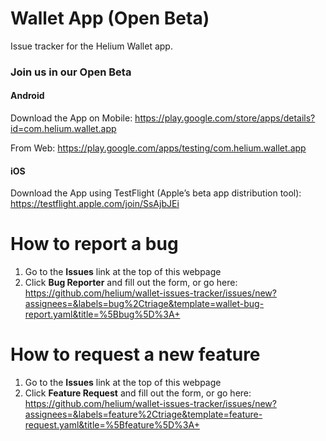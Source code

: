 # Wallet App (Open Beta)
Issue tracker for the Helium Wallet app. 

### Join us in our Open Beta

#### Android
Download the App on Mobile: https://play.google.com/store/apps/details?id=com.helium.wallet.app

From Web: https://play.google.com/apps/testing/com.helium.wallet.app

#### iOS
Download the App using TestFlight (Apple’s beta app distribution tool): https://testflight.apple.com/join/SsAjbJEi

# How to report a bug
1. Go to the **Issues** link at the top of this webpage
2. Click **Bug Reporter** and fill out the form, or go here: https://github.com/helium/wallet-issues-tracker/issues/new?assignees=&labels=bug%2Ctriage&template=wallet-bug-report.yaml&title=%5Bbug%5D%3A+

# How to request a new feature
1. Go to the **Issues** link at the top of this webpage
2. Click **Feature Request** and fill out the form, or go here: https://github.com/helium/wallet-issues-tracker/issues/new?assignees=&labels=feature%2Ctriage&template=feature-request.yaml&title=%5Bfeature%5D%3A+
